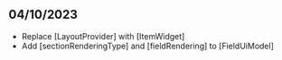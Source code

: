 ## 04/10/2023

- Replace [LayoutProvider] with [ItemWidget]
- Add [sectionRenderingType] and [fieldRendering] to [FieldUiModel]